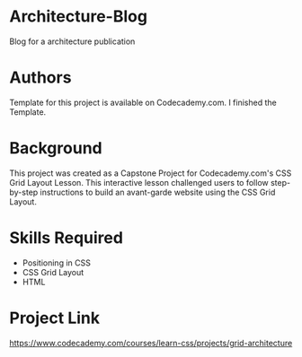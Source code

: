 # Architecture-Blog
Blog for a architecture publication

# Authors
Template for this project is available on Codecademy.com. I finished the Template.

# Background
This project was created as a Capstone Project for Codecademy.com's CSS Grid Layout Lesson. This interactive lesson challenged users to follow step-by-step instructions to build an avant-garde website using the CSS Grid Layout.

# Skills Required
- Positioning in CSS
- CSS Grid Layout
- HTML

# Project Link
https://www.codecademy.com/courses/learn-css/projects/grid-architecture
